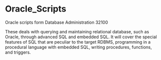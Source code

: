 # Oracle_Scripts
Oracle scripts form Database Administration 32100

These deals with querying and maintaining relational database, such as Oracle, through advanced SQL and embedded SQL. It will cover the special features of SQL that are peculiar to the target RDBMS, programming in a procedural language with embedded SQL, writing procedures, functions, and triggers. 


